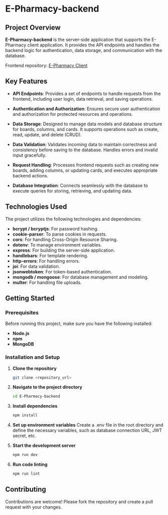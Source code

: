 # E-Pharmacy-backend

## Project Overview

**E-Pharmacy-backend** is the server-side application that supports the E-Pharmacy client application. It provides the API endpoints and handles the backend logic for authentication, data storage, and communication with the database.

Frontend repository: [E-Pharmacy Client](https://e-pharmacy-client-five.vercel.app/)

## Key Features

- **API Endpoints**:
  Provides a set of endpoints to handle requests from the frontend, including user login, data retrieval, and saving operations.

- **Authentication and Authorization**:
  Ensures secure user authentication and authorization for protected resources and operations.

- **Data Storage**:
  Designed to manage data models and database structure for boards, columns, and cards. It supports operations such as create, read, update, and delete (CRUD).

- **Data Validation**:
  Validates incoming data to maintain correctness and consistency before saving to the database. Handles errors and invalid input gracefully.

- **Request Handling**:
  Processes frontend requests such as creating new boards, adding columns, or updating cards, and executes appropriate backend actions.

- **Database Integration**:
  Connects seamlessly with the database to execute queries for storing, retrieving, and updating data.

## Technologies Used

The project utilizes the following technologies and dependencies:

- **bcrypt / bcryptjs**: For password hashing.
- **cookie-parser**: To parse cookies in requests.
- **cors**: For handling Cross-Origin Resource Sharing.
- **dotenv**: To manage environment variables.
- **express**: For building the server-side application.
- **handlebars**: For template rendering.
- **http-errors**: For handling errors.
- **joi**: For data validation.
- **jsonwebtoken**: For token-based authentication.
- **mongodb / mongoose**: For database management and modeling.
- **multer**: For handling file uploads.

## Getting Started

### Prerequisites

Before running this project, make sure you have the following installed:

- **Node.js**
- **npm**
- **MongoDB**

### Installation and Setup

1. **Clone the repository**

   ```bash
   git clone <repository_url>
   ```

2. **Navigate to the project directory**
   ```bash
   cd E-Pharmacy-backend
   ```
3. **Install dependencies**
   ```bash
   npm install
   ```
4. **Set up environment variables**
   Create a .env file in the root directory and define the necessary variables, such as database connection URL, JWT secret, etc.

5. **Start the development server**
   ```bash
   npm run dev
   ```
6. **Run code linting**
   ```bash
   npm run lint
   ```

## Contributing

Contributions are welcome! Please fork the repository and create a pull request with your changes.
